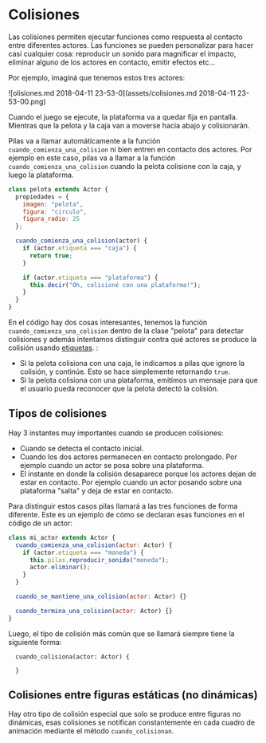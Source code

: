 # Colisiones

Las colisiones permiten ejecutar funciones como respuesta al contacto entre diferentes actores. Las funciones se pueden personalizar para hacer casi cualquier cosa: reproducir un sonido para magnificar el impacto, eliminar alguno de los actores en contacto, emitir efectos etc…

Por ejemplo, imaginá que tenemos estos tres actores:

![olisiones.md 2018-04-11 23-53-0](assets/colisiones.md 2018-04-11 23-53-00.png)

Cuando el juego se ejecute, la plataforma va a quedar fija en pantalla. Mientras que la pelota y la caja van a moverse hacia abajo y colisionarán.

Pilas va a llamar automáticamente a la función `cuando_comienza_una_colision` ni bien entren en contacto dos actores. Por ejemplo en este caso, pilas va a llamar a la función `cuando_comienza_una_colision` cuando la pelota colisione con la caja, y luego la plataforma.

```javascript
class pelota extends Actor {
  propiedades = {
    imagen: "pelota",
    figura: "circulo",
    figura_radio: 25
  };

  cuando_comienza_una_colision(actor) {
    if (actor.etiqueta === "caja") {
      return true;
    }

    if (actor.etiqueta === "plataforma") {
      this.decir("Oh, colisioné con una plataforma!");
    }
  }
}
```

En el código hay dos cosas interesantes, tenemos la función `cuando_comienza_una_colision` dentro de la clase "pelota" para detectar colisiones y además intentamos distinguir contra qué actores se produce la colisión usando [etiquetas](etiquetas.md). :

- Si la pelota colisiona con una caja, le indicamos a pilas que ignore la colisión, y continúe. Esto se hace simplemente retornando `true`.
- Si la pelota colisiona con una plataforma, emitimos un mensaje para que el usuario pueda reconocer que la pelota detectó la colisión.

## Tipos de colisiones

Hay 3 instantes muy importantes cuando se producen colisiones:

- Cuando se detecta el contacto inicial.
- Cuando los dos actores permanecen en contacto prolongado. Por ejemplo cuando un actor se posa sobre una plataforma.
- El instante en donde la colisión desaparece porque los actores dejan de estar en contacto. Por ejemplo cuando un actor posando sobre una plataforma "salta" y deja de estar en contacto.

Para distinguir estos casos pilas llamará a las tres funciones de forma diferente. Este es un ejemplo de cómo se declaran esas funciones en el código de un actor:

```javascript
class mi_actor extends Actor {
  cuando_comienza_una_colision(actor: Actor) {
    if (actor.etiqueta === "moneda") {
      this.pilas.reproducir_sonido("moneda");
      actor.eliminar();
    }
  }

  cuando_se_mantiene_una_colision(actor: Actor) {}

  cuando_termina_una_colision(actor: Actor) {}
}
```

Luego, el tipo de colisión más común que se llamará siempre tiene la siguiente
forma:

```
  cuando_colisiona(actor: Actor) {

  }
```

## Colisiones entre figuras estáticas (no dinámicas)

Hay otro tipo de colisión especial que solo se produce entre figuras
no dinámicas, esas colisiones se notifican constantemente en cada cuadro
de animación mediante el método `cuando_colisionan`.
